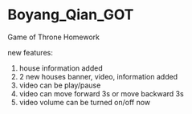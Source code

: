 # Boyang_Qian_GOT
Game of Throne Homework

new features:
1. house information added
2. 2 new houses banner, video, information added
3. video can be play/pause
4. video can move forward 3s or move backward 3s
5. video volume can be turned on/off now
